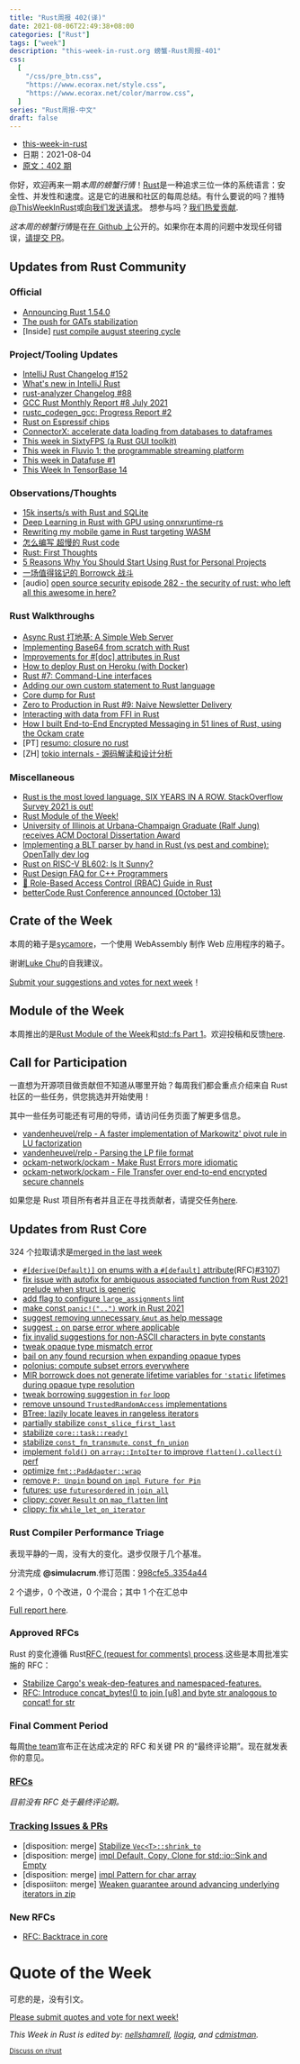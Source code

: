 ```yaml
---
title: "Rust周报 402(译)"
date: 2021-08-06T22:49:38+08:00
categories: ["Rust"]
tags: ["week"]
description: "this-week-in-rust.org 螃蟹-Rust周报-401"
css:
  [
    "/css/pre_btn.css",
    "https://www.ecorax.net/style.css",
    "https://www.ecorax.net/color/marrow.css",
  ]
series: "Rust周报-中文"
draft: false
---
```


- [this-week-in-rust](https://this-week-in-rust.org)
- 日期：2021-08-04
- [原文：402 期](https://this-week-in-rust.org/blog/2021/08/04/this-week-in-rust-402/)

你好，欢迎再来一期*本周的螃蟹行情*！[Rust](http://rust-lang.org)是一种追求三位一体的系统语言：安全性、并发性和速度。这是它的进展和社区的每周总结。有什么要说的吗？推特[@ThisWeekInRust](https://twitter.com/ThisWeekInRust)或[向我们发送请求](https://github.com/cmr/this-week-in-rust)。 想参与吗？[我们热爱贡献](https://github.com/rust-lang/rust/blob/master/CONTRIBUTING.md).

*这本周的螃蟹行情*是在[在 Github 上](https://github.com/cmr/this-week-in-rust)公开的。如果你在本周的问题中发现任何错误，[请提交 PR](https://github.com/cmr/this-week-in-rust/pulls)。

## Updates from Rust Community

### Official

- [Announcing Rust 1.54.0](https://blog.rust-lang.org/2021/07/29/Rust-1.54.0.html)
- [The push for GATs stabilization](https://blog.rust-lang.org/2021/08/03/GATs-stabilization-push.html)
- \[Inside] [rust compile august steering cycle](https://blog.rust-lang.org/inside-rust/2021/07/30/compiler-team-august-steering-cycle.html)

### Project/Tooling Updates

- [IntelliJ Rust Changelog #152](https://intellij-rust.github.io/2021/08/02/changelog-152.html)
- [What's new in IntelliJ Rust](https://blog.jetbrains.com/rust/2021/08/04/what-s-new-in-intellij-rust-for-the-2021-2-release-cycle/)
- [rust-analyzer Changelog #88](https://rust-analyzer.github.io/thisweek/2021/08/02/changelog-88.html)
- [GCC Rust Monthly Report #8 July 2021](https://thephilbert.io/2021/08/02/gcc-rust-monthly-report-8-july-2021/)
- [rustc_codegen_gcc: Progress Report #2](https://blog.antoyo.xyz/rustc_codegen_gcc-progress-report-2)
- [Rust on Espressif chips](https://mabez.dev/blog/posts/esp-rust-espressif/)
- [ConnectorX: accelerate data loading from databases to dataframes](https://github.com/sfu-db/connector-x)
- [This week in SixtyFPS (a Rust GUI toolkit)](https://sixtyfps.io/thisweek/2021-08-02.html)
- [This week in Fluvio 1: the programmable streaming platform](https://www.fluvio.io/news/this-week-in-fluvio-0001/)
- [This week in Datafuse #1](https://datafuselabs.github.io/weekly/2021-08-04-datafuse-weekly/)
- [This Week In TensorBase 14](https://tensorbase.io/thisweek/2021-08-04-tw_14/)

### Observations/Thoughts

- [15k inserts/s with Rust and SQLite](https://kerkour.com/blog/high-performance-rust-with-sqlite/)
- [Deep Learning in Rust with GPU using onnxruntime-rs](https://able.bio/haixuanTao/deep-learning-in-rust-with-gpu--26c53a7f)
- [Rewriting my mobile game in Rust targeting WASM](https://itnext.io/rewriting-my-mobile-game-in-rust-targeting-wasm-1f9f82751830)
- [怎么编写 超慢的 Rust code](https://renato.athaydes.com/posts/how-to-write-slow-rust-code.html)
- [Rust: First Thoughts](https://dev.to/mapoulos/rust-first-thoughts-7l0)
- [5 Reasons Why You Should Start Using Rust for Personal Projects](https://www.bexxmodd.com/post/6/)
- [一场值得铭记的 Borrowck 战斗](https://jstrong.dev/posts/2021/borrowck-battle-to-remember/)
- \[audio] [open source security episode 282 - the security of rust: who left all this awesome in here?](https://opensourcesecurity.io/2021/08/01/episode-282-the-security-of-rust-who-left-all-this-awesome-in-here/)

### Rust Walkthroughs

- [Async Rust 打地基: A Simple Web Server](https://ibraheem.ca/writings/a-simple-web-server/)
- [Implementing Base64 from scratch with Rust](https://dev.to/tiemen/implementing-base64-from-scratch-in-rust-kb1)
- [Improvements for #\[doc\] attributes in Rust](https://blog.guillaume-gomez.fr/articles/2021-08-03+Improvements+for+%23%5Bdoc%5D+attributes+in+Rust)
- [How to deploy Rust on Heroku (with Docker)](https://kerkour.com/blog/deploy-rust-on-heroku-with-docker/)
- [Rust #7: Command-Line interfaces](https://dev.to/cthutu/rust-7-command-line-interfaces-4084)
- [Adding our own custom statement to Rust language](https://dev.to/xphoniex/adding-our-own-custom-statement-to-rust-language-30lc)
- [Core dump for Rust](https://dev.to/jcarlosv/core-dump-for-rust-10nm)
- [Zero to Production in Rust #9: Naive Newsletter Delivery](https://www.lpalmieri.com/posts/naive-newsletter-delivery/)
- [Interacting with data from FFI in Rust](https://blog.guillaume-gomez.fr/articles/2021-07-29+Interacting+with+data+from+FFI+in+Rust)
- [How I built End-to-End Encrypted Messaging in 51 lines of Rust, using the Ockam crate](https://github.com/ockam-network/ockam/tree/develop/documentation/use-cases/end-to-end-encryption-with-rust#readme)
- \[PT] [resumo: closure no rust](https://dev.to/henrybarreto/resumo-closure-no-rust-4gal)
- \[ZH] [tokio internals - 源码解读和设计分析](https://tony612.github.io/tokio-internals)

### Miscellaneous

- [Rust is the most loved language, SIX YEARS IN A ROW. StackOverflow Survey 2021 is out!](https://www.reddit.com/r/rust/comments/owll2j/rust_is_the_most_loved_language_six_years_in_a/)
- [Rust Module of the Week!](https://www.reddit.com/r/rust/comments/owtiuf/rust_module_of_the_week/)
- [University of Illinois at Urbana-Champaign Graduate (Ralf Jung) receives ACM Doctoral Dissertation Award](https://www.acm.org/media-center/2021/july/dissertation-award-2020)
- [Implementing a BLT parser by hand in Rust (vs pest and combine): OpenTally dev log](https://yingtongli.me/blog/2021/07/30/blt-parser.html)
- [Rust on RISC-V BL602: Is It Sunny?](https://lupyuen.github.io/articles/adc)
- [Rust Design FAQ for C++ Programmers](https://cppfaq.rs)
- [🦀 Role-Based Access Control (RBAC) Guide in Rust](https://docs.osohq.com/rust/guides/roles/getting-started.html)
- [betterCode Rust Conference announced (October 13)](https://rust.bettercode.eu/)

## Crate of the Week

本周的箱子是[sycamore](https://crates.io/crates/sycamore)，一个使用 WebAssembly 制作 Web 应用程序的箱子。

谢谢[Luke Chu](https://users.rust-lang.org/t/crate-of-the-week/2704/941)的自我建议。

[Submit your suggestions and votes for next week][submit_crate]！

[submit_crate]: https://users.rust-lang.org/t/crate-of-the-week/2704

## Module of the Week

本周推出的是[Rust Module of the Week](https://motw.rs)和[std::fs Part 1](https://motw.rs/blog/2021/08/01/stdfs-part-1/)。欢迎投稿和反馈[here](https://github.com/slyons/rust-module-of-the-week).

## Call for Participation

一直想为开源项目做贡献但不知道从哪里开始？每周我们都会重点介绍来自 Rust 社区的一些任务，供您挑选并开始使用！

其中一些任务可能还有可用的导师，请访问任务页面了解更多信息。

- [vandenheuvel/relp - A faster implementation of Markowitz' pivot rule in LU factorization](https://github.com/vandenheuvel/relp/issues/15)
- [vandenheuvel/relp - Parsing the LP file format](https://github.com/vandenheuvel/relp/issues/30)
- [ockam-network/ockam - Make Rust Errors more idiomatic](https://github.com/ockam-network/ockam/issues/1655)
- [ockam-network/ockam - File Transfer over end-to-end encrypted secure channels](https://github.com/ockam-network/ockam/issues/1624)

如果您是 Rust 项目所有者并且正在寻找贡献者，请提交任务[here][guidelines].

[guidelines]: https://users.rust-lang.org/t/twir-call-for-participation/4821

## Updates from Rust Core

324 个拉取请求是[merged in the last week][merged]

[merged]: https://github.com/search?q=is%3Apr+org%3Arust-lang+is%3Amerged+merged%3A2021-07-26..2021-08-02

- [`#[derive(Default)]` on enums with a `#[default]` attribute](https://github.com/rust-lang/rust/pull/86735)(RFC)[#3107](https://rust-lang.github.io/rfcs/3107-derive-enum-default.html))
- [fix issue with autofix for ambiguous associated function from Rust 2021 prelude when struct is generic](https://github.com/rust-lang/rust/pull/87557)
- [add flag to configure `large_assignments` lint](https://github.com/rust-lang/rust/pull/86450)
- [make const `panic!("..")` work in Rust 2021](https://github.com/rust-lang/rust/pull/86998)
- [suggest removing unnecessary `&mut` as help message](https://github.com/rust-lang/rust/pull/87453)
- [suggest `;` on parse error where applicable](https://github.com/rust-lang/rust/pull/87436)
- [fix invalid suggestions for non-ASCII characters in byte constants](https://github.com/rust-lang/rust/pull/87659)
- [tweak opaque type mismatch error](https://github.com/rust-lang/rust/pull/87673)
- [bail on any found recursion when expanding opaque types](https://github.com/rust-lang/rust/pull/87546)
- [polonius: compute subset errors everywhere](https://github.com/rust-lang/polonius/pull/156)
- [MIR borrowck does not generate lifetime variables for `'static` lifetimes during opaque type resolution](https://github.com/rust-lang/rust/pull/87483)
- [tweak borrowing suggestion in `for` loop](https://github.com/rust-lang/rust/pull/87559)
- [remove unsound `TrustedRandomAccess` implementations](https://github.com/rust-lang/rust/pull/85874)
- [BTree: lazily locate leaves in rangeless iterators](https://github.com/rust-lang/rust/pull/86031)
- [partially stabilize `const_slice_first_last`](https://github.com/rust-lang/rust/pull/86593)
- [stabilize `core::task::ready!`](https://github.com/rust-lang/rust/pull/81050)
- [stabilize `const_fn_transmute`, `const_fn_union`](https://github.com/rust-lang/rust/pull/85769)
- [implement `fold()` on `array::IntoIter` to improve `flatten().collect()` perf](https://github.com/rust-lang/rust/pull/87431)
- [optimize `fmt::PadAdapter::wrap`](https://github.com/rust-lang/rust/pull/87052)
- [remove `P: Unpin` bound on `impl Future for Pin`](https://github.com/rust-lang/rust/pull/81363)
- [futures: use `futuresordered` in `join_all`](https://github.com/rust-lang/futures-rs/pull/2412)
- [clippy: cover `Result` on `map_flatten` lint](https://github.com/rust-lang/rust-clippy/pull/7522)
- [clippy: fix `while_let_on_iterator`](https://github.com/rust-lang/rust-clippy/pull/7520)

### Rust Compiler Performance Triage

表现平静的一周，没有大的变化。退步仅限于几个基准。

分流完成 **@simulacrum**.修订范围：[998cfe5..3354a44](https://perf.rust-lang.org/?start=998cfe5aad7c21eb19a4bca50f05a13354706970&end=3354a44d2fa8d5ba6b8d6b40d2596de2c8292ec1&absolute=false&stat=instructions%3Au)

2 个退步，0 个改进，0 个混合；其中 1 个在汇总中

[Full report here](https://github.com/rust-lang/rustc-perf/blob/master/triage/2021-08-03.md).

### Approved RFCs

Rust 的变化遵循 Rust[RFC (request for comments) process](https://github.com/rust-lang/rfcs#rust-rfcs).这些是本周批准实施的 RFC：

- [Stabilize Cargo's weak-dep-features and namespaced-features.](https://github.com/rust-lang/rfcs/pull/3143)
- [RFC: Introduce concat_bytes!() to join \[u8\] and byte str analogous to concat! for str](https://github.com/rust-lang/rfcs/pull/2509)

### Final Comment Period

每周[the team](https://www.rust-lang.org/team.html)宣布正在达成决定的 RFC 和关键 PR 的“最终评论期”。现在就发表你的意见。

### [RFCs](https://github.com/rust-lang/rfcs/labels/final-comment-period)

_目前没有 RFC 处于最终评论期。_

### [Tracking Issues & PRs](https://github.com/rust-lang/rust/labels/final-comment-period)

- \[disposition: merge] [Stabilize `Vec<T>::shrink_to`](https://github.com/rust-lang/rust/pull/86879)
- \[disposition: merge] [impl Default, Copy, Clone for std::io::Sink and Empty](https://github.com/rust-lang/rust/pull/86744)
- \[disposition: merge] [impl Pattern for char array](https://github.com/rust-lang/rust/pull/86336)
- \[disposiiton: merge] [Weaken guarantee around advancing underlying iterators in zip](https://github.com/rust-lang/rust/pull/83791)

### New RFCs

- [RFC: Backtrace in core](https://github.com/rust-lang/rfcs/pull/3156)

# Quote of the Week

可悲的是，没有引文。

[Please submit quotes and vote for next week!](https://users.rust-lang.org/t/twir-quote-of-the-week/328)

*This Week in Rust is edited by: [nellshamrell](https://github.com/nellshamrell), [llogiq](https://github.com/llogiq), and [cdmistman](https://github.com/cdmistman).*

<small>[Discuss on r/rust](https://www.reddit.com/r/rust/comments/oy7hvm/this_week_in_rust_402/)</small>

